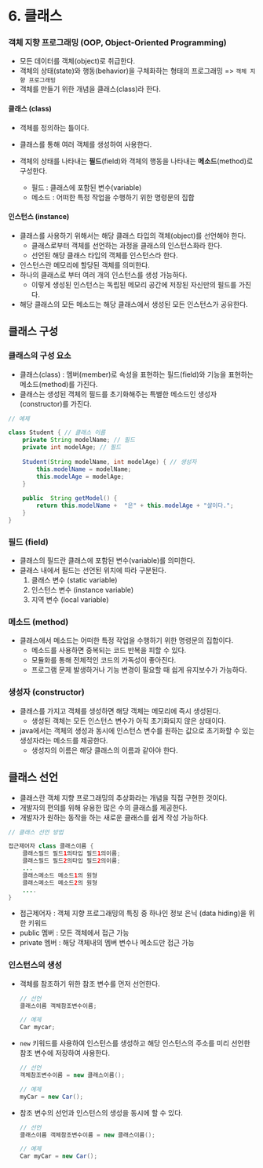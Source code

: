 # 6. 클래스

### 객체 지향 프로그래밍 (OOP, Object-Oriented Programming)

- 모든 데이터를 객체(object)로 취급한다.
- 객체의 상태(state)와 행동(behavior)을 구체화하는 형태의 프로그래밍 => `객체 지향 프로그래밍`
- 객체를 만들기 위한 개념을 클래스(class)라 한다.

#### 클래스 (class)

- 객체를 정의하는 틀이다.
- 클래스를 통해 여러 객체를 생성하여 사용한다.

- 객체의 상태를 나타내는 **필드**(field)와 객체의 행동을 나타내는 **메소드**(method)로 구성한다.
  - 필드 : 클래스에 포함된 변수(variable)
  - 메소드 : 어떠한 특정 작업을 수행하기 위한 명령문의 집합

#### 인스턴스 (instance)

- 클래스를 사용하기 위해서는 해당 클래스 타입의 객체(object)를 선언해야 한다.
  - 클래스로부터 객체를 선언하는 과정을 클래스의 인스턴스화라 한다.
  - 선언된 해당 클래스 타입의 객체를 인스턴스라 한다.
- 인스턴스란 메모리에 할당된 객체를 의미한다.
- 하나의 클래스로 부터 여러 개의 인스턴스를 생성 가능하다.
  - 이렇게 생성된 인스턴스는 독립된 메모리 공간에 저장된 자신만의 필드를 가진다.
- 해당 클래스의 모든 메소드는 해당 클래스에서 생성된 모든 인스턴스가 공유한다.



## 클래스 구성

### 클래스의 구성 요소

- 클래스(class) : 멤버(member)로 속성을 표현하는 필드(field)와 기능을 표현하는 메소드(method)를 가진다.
- 클래스는 생성된 객체의 필드를 초기화해주는 특별한 메소드인 생성자(constructor)를 가진다.

```java
// 예제

class Student { // 클래스 이름
    private String modelName; // 필드
    private int modelAge; // 필드
    
    Student(String modelName, int modelAge) { // 생성자
        this.modelName = modelName;
        this.modelAge = modelAge;
    }
    
    public  String getModel() {
        return this.modelName +  "은" + this.modelAge + "살이다.";
    }
}
```

### 필드 (field)

- 클래스의 필드란 클래스에 포함된 변수(variable)를 의미한다.
- 클래스 내에서 필드는 선언된 위치에 따라 구분된다.
  1. 클래스 변수 (static variable)
  2. 인스턴스 변수 (instance variable)
  3. 지역 변수 (local variable)

### 메소드 (method)

- 클래스에서 메소드는 어떠한 특정 작업을 수행하기 위한 명령문의 집합이다.
  - 메소드를 사용하면 중복되는 코드 반복을 피할 수 있다.
  - 모듈화를 통해 전체적인 코드의 가독성이 좋아진다.
  - 프로그램 문제 발생하거나 기능 변경이 필요할 때 쉽게 유지보수가 가능하다.

### 생성자 (constructor)

- 클래스를 가지고 객체를 생성하면 해당 객체는 메모리에 즉시 생성된다.
  - 생성된 객체는 모든 인스턴스 변수가 아직 초기화되지 않은 상태이다.
- java에서는 객체의 생성과 동시에 인스턴스 변수를 원하는 값으로 초기화할 수 있는 생성자라는 메소드를 제공한다.
  - 생성자의 이름은 해당 클래스의 이름과 같아야 한다.



## 클래스 선언

- 클래스란 객체 지향 프로그래밍의 추상화라는 개념을 직접 구현한 것이다.
- 개발자의 편의를 위해 유용한 많은 수의 클래스를 제공한다.
- 개발자가 원하는 동작을 하는 새로운 클래스를 쉽게 작성 가능하다.

```java
// 클래스 선언 방법

접근제어자 class 클래스이름 {
    클래스필드 필드1의타입 필드1의이름;
    클래스필드 필드2의타입 필드2의이름;
    ...
    클래스메소드 메소드1의 원형
    클래스메소드 메소드2의 원형
    ....
}
```

- 접근제어자 : 객체 지향 프로그래밍의 특징 중 하나인 정보 은닉 (data hiding)을 위한 키워드
- public 멤버 : 모든 객체에서 접근 가능
- private 멤버 : 해당 객체내의 멤버 변수나 메소드만 접근 가능

### 인스턴스의 생성

- 객체를 참조하기 위한 참조 변수를 먼저 선언한다.

  ```java
  // 선언
  클래스이름 객체참조변수이름;
  
  // 예제
  Car mycar;
  ```

- `new` 키워드를 사용하여 인스턴스를 생성하고 해당 인스턴스의 주소를 미리 선언한 참조 변수에 저장하여 사용한다.

  ```java
  // 선언
  객체참조변수이름 = new 클래스이름();
  
  // 예제
  myCar = new Car();
  ```

- 참조 변수의 선언과 인스턴스의 생성을 동시에 할 수 있다.

  ```java
  // 선언
  클래스이름 객체참조변수이름 = new 클래스이름();
  
  // 예제
  Car myCar = new Car();
  ```